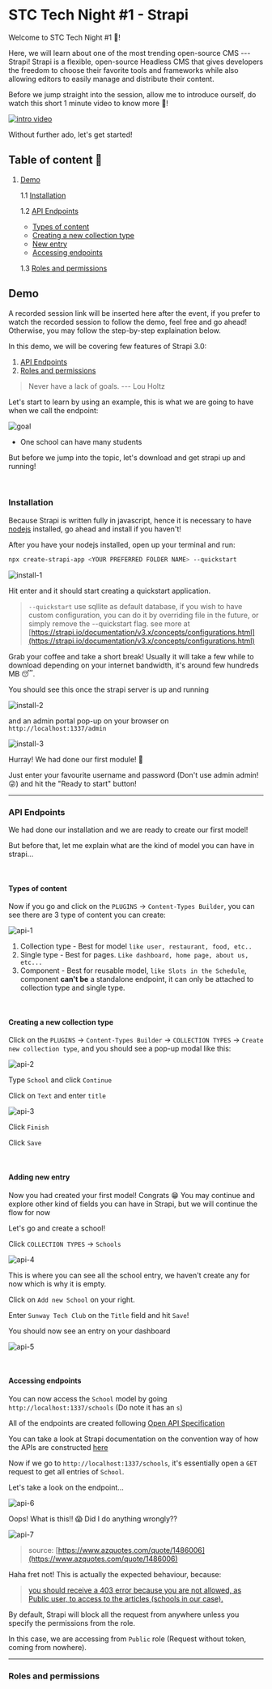 # STC Tech Night #1 - Strapi

Welcome to STC Tech Night #1 🥳!

Here, we will learn about one of the most trending open-source CMS --- Strapi! Strapi is a flexible, open-source Headless CMS that gives developers the freedom to choose their favorite tools and frameworks while also allowing editors to easily manage and distribute their content.

Before we jump straight into the session, allow me to introduce ourself, do watch this short 1 minute video to know more 🎇!

[![intro video](/assets/banner.png)](https://www.youtube.com/watch?v=aBNvCoJP-ag)

Without further ado, let's get started!

## Table of content 📄

1. [Demo](#demo)

    1.1 [Installation](#installation)

    1.2 [API Endpoints](#apiendpoints)
    - [Types of content](#typesofcontent)
    - [Creating a new collection type](#collectiontype)
    - [New entry](#newentry)
    - [Accessing endpoints](#accessingendpoint)

    1.3 [Roles and permissions](#rolesandpermissions)

## Demo <a name="demo"></a>

A recorded session link will be inserted here after the event, if you prefer to watch the recorded session to follow the demo, feel free and go ahead! Otherwise, you may follow the step-by-step explaination below.

In this demo, we will be covering few features of Strapi 3.0:

1. [API Endpoints](#apiendpoints)
2. [Roles and permissions](#rolesandpermissions)

> Never have a lack of goals.
--- Lou Holtz

Let's start to learn by using an example, this is what we are going to have when we call the endpoint:

![goal](/assets/goal.png)

- One school can have many students

But before we jump into the topic, let's download and get strapi up and running!

<br>

### Installation <a name="installation"></a>

Because Strapi is written fully in javascript, hence it is necessary to have [nodejs](https://nodejs.org/en/) installed, go ahead and install if you haven't!

After you have your nodejs installed, open up your terminal and run:

```bash
npx create-strapi-app <YOUR PREFERRED FOLDER NAME> --quickstart
```

![install-1](/assets/install-1.jpg)

Hit enter and it should start creating a quickstart application.

> `--quickstart` use sqllite as default database, if you wish to have custom configuration, you can do it by overriding file in the future, or simply remove the --quickstart flag. see more at [https://strapi.io/documentation/v3.x/concepts/configurations.html](https://strapi.io/documentation/v3.x/concepts/configurations.html)

Grab your coffee and take a short break! Usually it will take a few while to download depending on your internet bandwidth, it's around few hundreds MB 😴.

You should see this once the strapi server is up and running

![install-2](/assets/install-2.jpg)

and an admin portal pop-up on your browser on `http://localhost:1337/admin`

![install-3](/assets/install-3.jpg)

Hurray! We had done our first module! 🎉

Just enter your favourite username and password (Don't use admin admin! 😜) and hit the "Ready to start" button!

----

### API Endpoints <a name="apiendpoints"></a>

We had done our installation and we are ready to create our first model!

But before that, let me explain what are the kind of model you can have in strapi...

<br>

#### Types of content <a name="typesofcontent"></a>

Now if you go and click on the `PLUGINS` -> `Content-Types Builder`, you can see there are 3 type of content you can create:

![api-1](/assets/api-1.jpg)

1. Collection type - Best for model `like user, restaurant, food, etc..`
2. Single type - Best for pages. `Like dashboard, home page, about us, etc...`
3. Component - Best for reusable model, `like Slots in the Schedule`, component **can't be** a standalone endpoint, it can only be attached to collection type and single type.

<br>

#### Creating a new collection type <a name="collectiontype"></a>

Click on the `PLUGINS` -> `Content-Types Builder` -> `COLLECTION TYPES` -> `Create new collection type`, and you should see a pop-up modal like this:

![api-2](/assets/api-2.jpg)

Type `School` and click `Continue`

Click on `Text` and enter `title`

![api-3](/assets/api-3.jpg)

Click `Finish`

Click `Save`

<br>

#### Adding new entry <a name="newentry"></a>

Now you had created your first model! Congrats 😁 You may continue and explore other kind of fields you can have in Strapi, but we will continue the flow for now

Let's go and create a school!

Click `COLLECTION TYPES` -> `Schools`

![api-4](/assets/api-4.jpg)

This is where you can see all the school entry, we haven't create any for now which is why it is empty.

Click on `Add new School` on your right.

Enter `Sunway Tech Club` on the `Title` field and hit `Save`!

You should now see an entry on your dashboard

![api-5](/assets/api-5.jpg)

<br>

#### Accessing endpoints <a name="accessingendpoint"></a>

You can now access the `School` model by going `http://localhost:1337/schools` (Do note it has an `s`)

All of the endpoints are created following [Open API Specification](https://swagger.io/specification/#:~:text=Introduction,or%20through%20network%20traffic%20inspection.)

You can take a look at Strapi documentation on the convention way of how the APIs are constructed [here](https://strapi.io/documentation/v3.x/content-api/api-endpoints.html#endpoints)

Now if we go to `http://localhost:1337/schools`, it's essentially open a `GET` request to get all entries of `School`.

Let's take a look on the endpoint...

![api-6](/assets/api-6.png)

Oops! What is this!! 😱 Did I do anything wrongly??

![api-7](/assets/api-7.jpg)
> source: [https://www.azquotes.com/quote/1486006](https://www.azquotes.com/quote/1486006)

Haha fret not! This is actually the expected behaviour, because:

> [you should receive a 403 error because you are not allowed, as Public user, to access to the articles (schools in our case).](https://strapi.io/documentation/3.0.0-beta.x/guides/auth-request.html#fetch-articles:~:text=you%20should%20receive%20a%20403%20error,user%2C%20to%20access%20to%20the%20articles.)

By default, Strapi will block all the request from anywhere unless you specify the permissions from the role.

In this case, we are accessing from `Public` role (Request without token, coming from nowhere).

----

### Roles and permissions <a name="rolesandpermissions"></a>